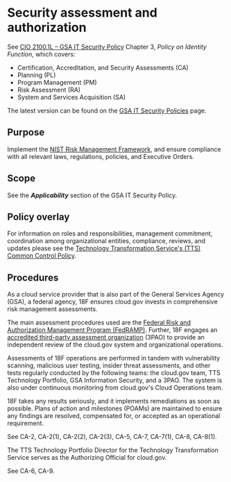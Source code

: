 # Security assessment and authorization

See [CIO 2100.1L – GSA IT Security Policy](https://www.gsa.gov/cdnstatic/CIO_2100_1L_CHGE_1_CC040905_signed_PDF_version_7-15-2019.pdf) Chapter 3, _Policy on Identity Function_, which covers:

* Certification, Accreditation, and Security Assessments (CA)
* Planning (PL)
* Program Management (PM)
* Risk Assessment (RA)
* System and Services Acquisition (SA)

The latest version can be found on the [GSA IT Security Policies](https://www.gsa.gov/about-us/organization/office-of-the-chief-information-officer/chief-information-security-officer-ciso/it-security-policies) page.

## Purpose

Implement the [NIST Risk Management Framework](http://csrc.nist.gov/groups/SMA/fisma/framework.html), and ensure compliance with all relevant laws, regulations, policies, and Executive Orders.

## Scope

See the **_Applicability_** section of the GSA IT Security Policy.

## Policy overlay

For information on roles and responsibilities, management commitment, coordination among organizational entities, compliance, reviews, and updates please see the [Technology Transformation Service's (TTS) Common Control Policy](https://github.com/18F/compliance-docs/blob/master/TTS-Common-Control-Policy.md).

## Procedures

As a cloud service provider that is also part of the General Services Agency (GSA), a federal agency, 18F ensures cloud.gov invests in comprehensive risk management assessments.

The main assessment procedures used are the [Federal Risk and Authorization Management Program (FedRAMP)](https://www.fedramp.gov/). Further, 18F engages an [accredited third-party assessment organization](https://www.a2la.org/accreditation/fedramp) (3PAO) to provide an independent review of the cloud.gov system and organizational operations.

Assessments of 18F operations are performed in tandem with vulnerability scanning, malicious user testing, insider threat assessments, and other tests regularly conducted by the following teams: the cloud.gov team, TTS Technology Portfolio, GSA Information Security, and a 3PAO. The system is also under continuous monitoring from cloud.gov's Cloud Operations team.

18F takes any results seriously, and it implements remediations as soon as possible. Plans of action and milestones (POAMs) are maintained to ensure any findings are resolved, compensated for, or accepted as an operational requirement.

See CA-2, CA-2(1), CA-2(2), CA-2(3), CA-5, CA-7, CA-7(1), CA-8, CA-8(1).

The TTS Technology Portfolio Director for the Technology Transformation Service serves as the Authorizing Official for cloud.gov.

See CA-6, CA-9.
